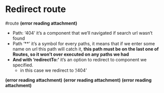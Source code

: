 # Redirect route
#route 
 **(error reading attachment)**
- Path: ‘404’ it’s a component that we’ll navigated if search url wasn’t found
- Path ‘**’ it’s a symbol for every paths, it means that if we enter some name on url this path will catch it, **this path must be on the last one of Routes, so it won’t over executed on any paths we had** 
- **And with ‘redirectTo:’**  it’s an option to redirect to component we specified.
	- in this case we redirect to ‘/404’

 **(error reading attachment)**
 **(error reading attachment)**
 **(error reading attachment)**